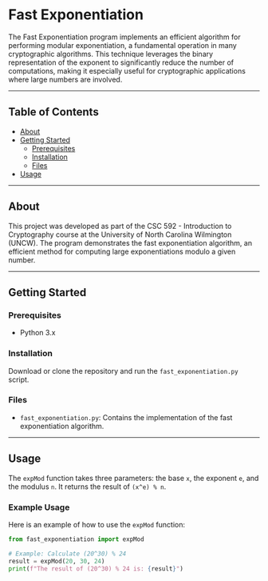 # Fast Exponentiation

The Fast Exponentiation program implements an efficient algorithm for performing modular exponentiation, a fundamental operation in many cryptographic algorithms. This technique leverages the binary representation of the exponent to significantly reduce the number of computations, making it especially useful for cryptographic applications where large numbers are involved.

---

## Table of Contents

- [About](#about)
- [Getting Started](#getting-started)
  - [Prerequisites](#prerequisites)
  - [Installation](#installation)
  - [Files](#files)
- [Usage](#usage)

---

## About

This project was developed as part of the CSC 592 - Introduction to Cryptography course at the University of North Carolina Wilmington (UNCW). The program demonstrates the fast exponentiation algorithm, an efficient method for computing large exponentiations modulo a given number.

---

## Getting Started

### Prerequisites

- Python 3.x

### Installation

Download or clone the repository and run the `fast_exponentiation.py` script.

### Files

- `fast_exponentiation.py`: Contains the implementation of the fast exponentiation algorithm.

---

## Usage

The `expMod` function takes three parameters: the base `x`, the exponent `e`, and the modulus `n`. It returns the result of `(x^e) % n`.

### Example Usage

Here is an example of how to use the `expMod` function:

```python
from fast_exponentiation import expMod

# Example: Calculate (20^30) % 24
result = expMod(20, 30, 24)
print(f"The result of (20^30) % 24 is: {result}")
